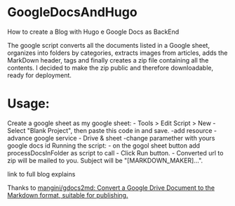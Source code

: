 # GoogleDocsAndHugo
How to create a Blog with Hugo e Google Docs as BackEnd

The google script converts all the documents listed in a Google sheet, organizes into folders by categories, extracts images from articles, adds the MarkDown header, tags and finally creates a zip file containing all the contents. I decided to make the zip public and therefore downloadable, ready for deployment. 

# Usage: 
  Create a google sheet as my google sheet: 
    - Tools > Edit Script > New
    - Select "Blank Project", then paste this code in and save.
    -add resource -  advance google service - Drive & sheet
    -change paramether with yours google docs id
  Running the script:
    - on the gogol sheet button add processDocsInFolder as script to call
    - Click Run button.
    - Converted url to zip will be mailed to you. Subject will be "[MARKDOWN_MAKER]...".

link to full blog explains

Thanks to
[mangini/gdocs2md: Convert a Google Drive Document to the Markdown format, suitable for publishing.](https://github.com/mangini/gdocs2md) 
